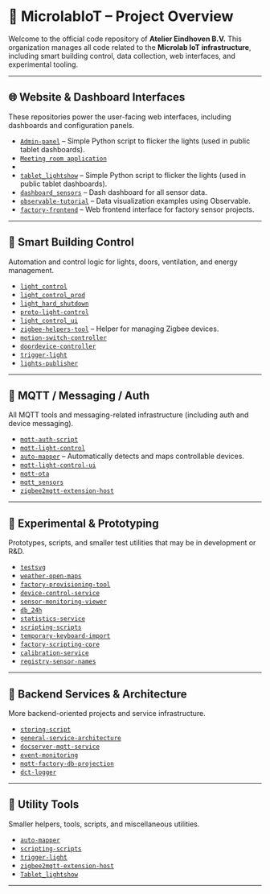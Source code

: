 # 🏢 MicrolabIoT – Project Overview

Welcome to the official code repository of **Atelier Eindhoven B.V.** This organization manages all code related to the **Microlab IoT infrastructure**, including smart building control, data collection, web interfaces, and experimental tooling.

---

## 🌐 Website & Dashboard Interfaces

These repositories power the user-facing web interfaces, including dashboards and configuration panels.
- [`Admin-panel`](https://github.com/MicrolabIoT/Tablet_lightshow) – Simple Python script to flicker the lights (used in public tablet dashboards).
- [`Meeting room application`](https://github.com/MicrolabIoT/Tablet_lightshow)
- 
- [`tablet_lightshow`](https://github.com/MicrolabIoT/Tablet_lightshow) – Simple Python script to flicker the lights (used in public tablet dashboards).
- [`dashboard_sensors`](https://github.com/MicrolabIoT/Dashboard_sensors) – Dash dashboard for all sensor data.
- [`observable-tutorial`](https://github.com/MicrolabIoT/observable-tutorial) – Data visualization examples using Observable.
- [`factory-frontend`](https://github.com/MicrolabIoT/factory-frontend) – Web frontend interface for factory sensor projects.

---

## 🏢 Smart Building Control

Automation and control logic for lights, doors, ventilation, and energy management.

- [`light_control`](https://github.com/MicrolabIoT/light_control)
- [`light_control_prod`](https://github.com/MicrolabIoT/Light_control_prod)
- [`light_hard_shutdown`](https://github.com/MicrolabIoT/Light_hard_shutdown)
- [`proto-light-control`](https://github.com/MicrolabIoT/proto-light-control)
- [`light_control_ui`](https://github.com/MicrolabIoT/light_control_ui)
- [`zigbee-helpers-tool`](https://github.com/MicrolabIoT/zigbee-helpers-tool) – Helper for managing Zigbee devices.
- [`motion-switch-controller`](https://github.com/MicrolabIoT/motion-switch-controller)
- [`doordevice-controller`](https://github.com/MicrolabIoT/doordevice-controller)
- [`trigger-light`](https://github.com/MicrolabIoT/trigger-light)
- [`lights-publisher`](https://github.com/MicrolabIoT/lights-publisher)

---

## 📡 MQTT / Messaging / Auth

All MQTT tools and messaging-related infrastructure (including auth and device messaging).

- [`mqtt-auth-script`](https://github.com/MicrolabIoT/mqtt-auth-script)
- [`mqtt-light-control`](https://github.com/MicrolabIoT/mqtt-light-control)
- [`auto-mapper`](https://github.com/MicrolabIoT/auto-mapper) – Automatically detects and maps controllable devices.
- [`mqtt-light-control-ui`](https://github.com/MicrolabIoT/mqtt-light-control-ui)
- [`mqtt-ota`](https://github.com/MicrolabIoT/mqtt-ota)
- [`mqtt_sensors`](https://github.com/MicrolabIoT/mqtt_sensors)
- [`zigbee2mqtt-extension-host`](https://github.com/MicrolabIoT/zigbee2mqtt-extension-host)

---

## 🧠 Experimental & Prototyping

Prototypes, scripts, and smaller test utilities that may be in development or R&D.

- [`testsvg`](https://github.com/MicrolabIoT/testsvg)
- [`weather-open-maps`](https://github.com/MicrolabIoT/weather-open-maps)
- [`factory-provisioning-tool`](https://github.com/MicrolabIoT/factory-provisioning-tool)
- [`device-control-service`](https://github.com/MicrolabIoT/device-control-service)
- [`sensor-monitoring-viewer`](https://github.com/MicrolabIoT/sensor-monitoring-viewer)
- [`db_24h`](https://github.com/MicrolabIoT/db_24h)
- [`statistics-service`](https://github.com/MicrolabIoT/statistics-service)
- [`scripting-scripts`](https://github.com/MicrolabIoT/scripting-scripts)
- [`temporary-keyboard-import`](https://github.com/MicrolabIoT/temporary-keyboard-import)
- [`factory-scripting-core`](https://github.com/MicrolabIoT/factory-scripting-core)
- [`calibration-service`](https://github.com/MicrolabIoT/calibration-service)
- [`registry-sensor-names`](https://github.com/MicrolabIoT/registry-sensor-names)

---

## 🔧 Backend Services & Architecture

More backend-oriented projects and service infrastructure.

- [`storing-script`](https://github.com/MicrolabIoT/storing-script)
- [`general-service-architecture`](https://github.com/MicrolabIoT/general-service-architecture)
- [`docserver-mqtt-service`](https://github.com/MicrolabIoT/docserver-mqtt-service)
- [`event-monitoring`](https://github.com/MicrolabIoT/event-monitoring)
- [`mqtt-factory-db-projection`](https://github.com/MicrolabIoT/mqtt-factory-db-projection)
- [`dct-logger`](https://github.com/MicrolabIoT/dct-logger)

---

## 🧰 Utility Tools

Smaller helpers, tools, scripts, and miscellaneous utilities.

- [`auto-mapper`](https://github.com/MicrolabIoT/auto-mapper)
- [`scripting-scripts`](https://github.com/MicrolabIoT/scripting-scripts)
- [`trigger-light`](https://github.com/MicrolabIoT/trigger-light)
- [`zigbee2mqtt-extension-host`](https://github.com/MicrolabIoT/zigbee2mqtt-extension-host)
- [`Tablet_lightshow`](https://github.com/MicrolabIoT/Tablet_lightshow)

---
